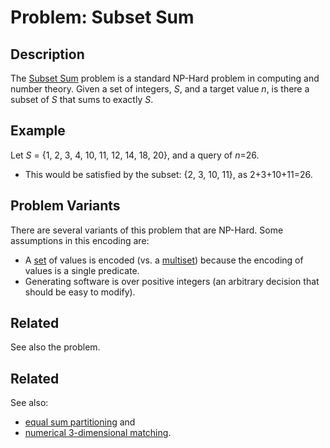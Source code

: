 # Problem: Subset Sum

## Description
The [Subset Sum](https://en.wikipedia.org/wiki/Subset_sum_problem) problem is a standard NP-Hard problem in computing and number theory. Given a set of integers, *S*, and a target value *n*, is there a subset of *S* that sums to exactly *S*.

## Example
Let *S* = {1, 2, 3, 4, 10, 11, 12, 14, 18, 20}, and a query of *n*=26.
* This would be satisfied by the subset: {2, 3, 10, 11}, as 2+3+10+11=26.


## Problem Variants
There are several variants of this problem that are NP-Hard. Some assumptions in this encoding are:
* A [set](https://en.wikipedia.org/wiki/Set_(mathematics)) of values is encoded (vs. a [multiset](https://en.wikipedia.org/wiki/Multiset)) because the encoding of values is a single predicate.
* Generating software is over positive integers (an arbitrary decision that should be easy to modify).

## Related
See also the  problem.

## Related
See also:
* [equal sum partitioning](https://github.com/joshuaguerin/Answer-Set-Programming-Algorithms/tree/master/Numerical-3-Dimensional-Matching) and
* [numerical 3-dimensional matching](https://github.com/joshuaguerin/Answer-Set-Programming-Algorithms/tree/master/Numerical-3-Dimensional-Matching).